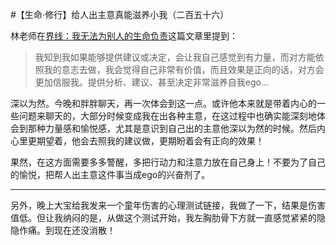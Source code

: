 #【生命⋅修行】给人出主意真能滋养小我（二百五十六）

林老师在[界线：我无法为别人的生命负责](https://www.jianshu.com/p/11f2abdf9a99)这篇文章里提到：

> 我知到我如果能够提供建议或决定，会让我自己感觉到有力量，而对方能依照我的意志去做，我会觉得自己非常有价值，而且效果是正向的话，对方会更加信服我。提供分析、建议、甚至决定非常滋养自我ego...

深以为然。今晚和胖胖聊天，再一次体会到这一点。或许他本来就是带着内心的一些问题来聊天的，大部分时候变成我在出各种主意，在这过程中也确实能深刻地体会到那种力量感和愉悦感，尤其是意识到自己出的主意他深以为然的时候。然后内心里更期望着，他会去照我的建议做，更期盼着会有正向的效果！

果然，在这方面需要多多警醒，多把行动力和注意力放在自己身上！不要为了自己的愉悦，把帮人出主意这件事当成ego的兴奋剂了。

----

另外，晚上大宝给我发来一个童年伤害的心理测试链接，我做了一下，结果是伤害值低。但让我纳闷的是，从做这个测试开始，我左胸肋骨下方就一直感觉紧紧的隐隐作痛。到现在还没消散！